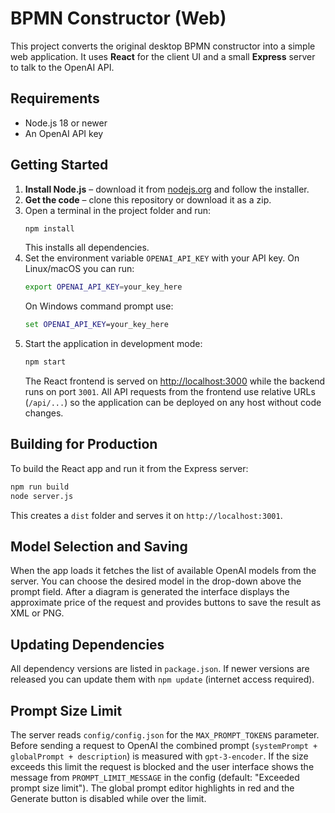 # BPMN Constructor (Web)

This project converts the original desktop BPMN constructor into a simple web application.
It uses **React** for the client UI and a small **Express** server to talk to the OpenAI API.

## Requirements

- Node.js 18 or newer
- An OpenAI API key

## Getting Started

1. **Install Node.js** – download it from [nodejs.org](https://nodejs.org/) and follow the installer.
2. **Get the code** – clone this repository or download it as a zip.
3. Open a terminal in the project folder and run:
   ```bash
   npm install
   ```
   This installs all dependencies.
4. Set the environment variable `OPENAI_API_KEY` with your API key. On Linux/macOS you can run:
   ```bash
   export OPENAI_API_KEY=your_key_here
   ```
   On Windows command prompt use:
   ```cmd
   set OPENAI_API_KEY=your_key_here
   ```
5. Start the application in development mode:
   ```bash
   npm start
   ```
   The React frontend is served on <http://localhost:3000> while the backend runs on port `3001`.
   All API requests from the frontend use relative URLs (`/api/...`) so the
   application can be deployed on any host without code changes.

## Building for Production

To build the React app and run it from the Express server:

```bash
npm run build
node server.js
```

This creates a `dist` folder and serves it on `http://localhost:3001`.

## Model Selection and Saving

When the app loads it fetches the list of available OpenAI models from the server.
You can choose the desired model in the drop-down above the prompt field. After a
diagram is generated the interface displays the approximate price of the request
and provides buttons to save the result as XML or PNG.

## Updating Dependencies

All dependency versions are listed in `package.json`. If newer versions are
released you can update them with `npm update` (internet access required).

## Prompt Size Limit

The server reads `config/config.json` for the `MAX_PROMPT_TOKENS` parameter.
Before sending a request to OpenAI the combined prompt
(`systemPrompt + globalPrompt + description`) is measured with
`gpt-3-encoder`. If the size exceeds this limit the request is blocked and the
user interface shows the message from `PROMPT_LIMIT_MESSAGE` in the config
(default: "Exceeded prompt size limit"). The global prompt editor highlights in
red and the Generate button is disabled while over the limit.
